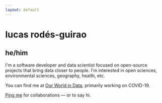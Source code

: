 ```yaml
---
layout: default
---
```


# lucas rodés-guirao
## he/him

I'm a software developer and data scientist focused on open-source projects that bring data closer to people. I'm interested in open sciences, environmental sciences, geography, health, etc.

You can find me at [Our World in Data](https://ourworldindata.org), primarily working on COVID-19.

[Ping me](./pages/contact) for collaborations — or to say hi.


<!-- <a href="{{page.url}}" id="theme-toggle" onclick="modeSwitcher()" style="cursor: pointer;">test</a> -->


<!-- - Currently : Data Scientist at [eDreams Odigeo](https://www.edreamsodigeo.com/) (Barcelona, ES). 
- Previously: Deep learning researcher at [NII](www.nii.ac.jp/en/) (Tokyo, JP), Machine Learning
Engineer at [Tracy](https://www.linkedin.com/company/tracy) (Stockholm, SE). 

cheers <i class="fa fa-hand-peace-o" aria-hidden="true"></i> -->




